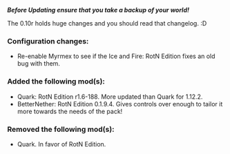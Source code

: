 ***Before Updating ensure that you take a backup of your world!***

The 0.10r holds huge changes and you should read that changelog. :D

### **__Configuration changes:__**
* Re-enable Myrmex to see if the Ice and Fire: RotN Edition fixes an old bug with them.

### **__Added the following mod(s):__**
* Quark: RotN Edition r1.6-188. More updated than Quark for 1.12.2.
* BetterNether: RotN Edition 0.1.9.4. Gives controls over enough to tailor it more towards the needs of the pack!

### **__Removed the following mod(s):__**
* Quark. In favor of RotN Edition.